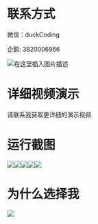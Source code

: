 # 联系方式

微信：duckCoding

企鹅: 3820006966

![在这里插入图片描述](http://upload.cxycsx.vip/91ab4bcb4f2c4c6db86365bb6d6e9c62.jpeg)

# 详细视频演示

请联系我获取更详细的演示视频

# 运行截图

![](http://www.bysj52.com/uploadfile/ueditor/image/202306/%E6%AF%95%E8%AE%BEweixin021%E5%9F%BA%E4%BA%8EJAVA%E5%BE%AE%E4%BF%A1%E7%82%B9%E9%A4%90%E5%B0%8F%E7%A8%8B%E5%BA%8F%E8%AE%BE%E8%AE%A1%E6%AF%95%E4%B8%9A%E8%AE%BE%E8%AE%A1/3.png)![](http://www.bysj52.com/uploadfile/ueditor/image/202306/%E6%AF%95%E8%AE%BEweixin021%E5%9F%BA%E4%BA%8EJAVA%E5%BE%AE%E4%BF%A1%E7%82%B9%E9%A4%90%E5%B0%8F%E7%A8%8B%E5%BA%8F%E8%AE%BE%E8%AE%A1%E6%AF%95%E4%B8%9A%E8%AE%BE%E8%AE%A1/4.png)![](http://www.bysj52.com/uploadfile/ueditor/image/202306/%E6%AF%95%E8%AE%BEweixin021%E5%9F%BA%E4%BA%8EJAVA%E5%BE%AE%E4%BF%A1%E7%82%B9%E9%A4%90%E5%B0%8F%E7%A8%8B%E5%BA%8F%E8%AE%BE%E8%AE%A1%E6%AF%95%E4%B8%9A%E8%AE%BE%E8%AE%A1/2.png)![](http://www.bysj52.com/uploadfile/ueditor/image/202306/%E6%AF%95%E8%AE%BEweixin021%E5%9F%BA%E4%BA%8EJAVA%E5%BE%AE%E4%BF%A1%E7%82%B9%E9%A4%90%E5%B0%8F%E7%A8%8B%E5%BA%8F%E8%AE%BE%E8%AE%A1%E6%AF%95%E4%B8%9A%E8%AE%BE%E8%AE%A1/5.png)![](http://www.bysj52.com/uploadfile/ueditor/image/202306/%E6%AF%95%E8%AE%BEweixin021%E5%9F%BA%E4%BA%8EJAVA%E5%BE%AE%E4%BF%A1%E7%82%B9%E9%A4%90%E5%B0%8F%E7%A8%8B%E5%BA%8F%E8%AE%BE%E8%AE%A1%E6%AF%95%E4%B8%9A%E8%AE%BE%E8%AE%A1/1.png)

# 为什么选择我

![](http://upload.cxycsx.vip/%E7%A8%8B%E5%BA%8F%E8%AE%BE%E8%AE%A1.png)

